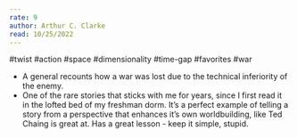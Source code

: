 ```yaml
---
rate: 9
author: Arthur C. Clarke
read: 10/25/2022
---
```


#twist #action #space #dimensionality
#time-gap #favorites #war 

- A general recounts how a war was lost due to the technical inferiority of the enemy.
- One of the rare stories that sticks with me for years, since I first read it in the lofted bed of my freshman dorm. It’s a perfect example of telling a story from a perspective that enhances it’s own worldbuilding, like Ted Chaing is great at. Has a great lesson - keep it simple, stupid.